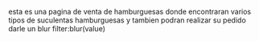 esta es una pagina de venta de hamburguesas donde encontraran varios tipos de suculentas hamburguesas y tambien podran realizar su pedido 
darle un blur 
filter:blur(value)
